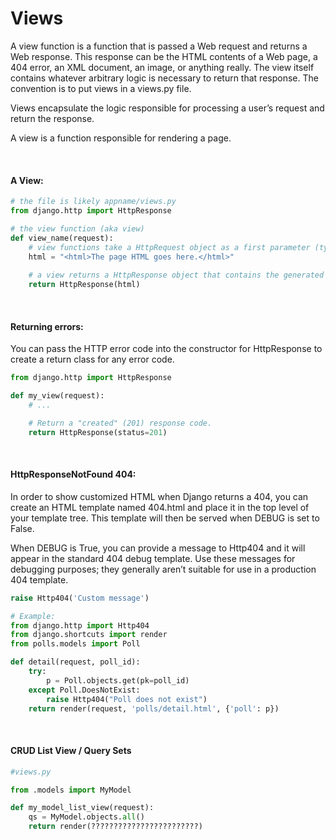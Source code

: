# Views
A view function is a function that is passed a Web request and returns a Web response. This response can be the HTML contents of a Web page, a 404 error, an XML document, an image, or anything really. The view itself contains whatever arbitrary logic is necessary to return that response. The convention is to put views in a views.py file.

Views encapsulate the logic responsible for processing a user’s request and return the response.

A view is a function responsible for rendering a page.

<br>

#### A View:
```python
# the file is likely appname/views.py
from django.http import HttpResponse

# the view function (aka view)
def view_name(request):
    # view functions take a HttpRequest object as a first parameter (typically named request)
    html = "<html>The page HTML goes here.</html>"
    
    # a view returns a HttpResponse object that contains the generated response
    return HttpResponse(html)
```

<br>

#### Returning errors:
You can pass the HTTP error code into the constructor for HttpResponse to create a return class for any error code.
```python
from django.http import HttpResponse

def my_view(request):
    # ...

    # Return a "created" (201) response code.
    return HttpResponse(status=201)
```

<br>

#### HttpResponseNotFound 404:
In order to show customized HTML when Django returns a 404, you can create an HTML template named 404.html and place it in the top level of your template tree. This template will then be served when DEBUG is set to False.

When DEBUG is True, you can provide a message to Http404 and it will appear in the standard 404 debug template. Use these messages for debugging purposes; they generally aren’t suitable for use in a production 404 template.
```python
raise Http404('Custom message')

# Example:
from django.http import Http404
from django.shortcuts import render
from polls.models import Poll

def detail(request, poll_id):
    try:
        p = Poll.objects.get(pk=poll_id)
    except Poll.DoesNotExist:
        raise Http404("Poll does not exist")
    return render(request, 'polls/detail.html', {'poll': p})
```

<br>

#### CRUD List View / Query Sets
```python
#views.py

from .models import MyModel

def my_model_list_view(request):
    qs = MyModel.objects.all()
    return render(????????????????????????)
```
